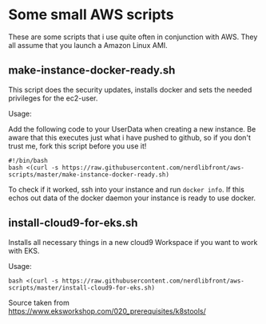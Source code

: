 Some small AWS scripts
======================

These are some scripts that i use quite often in conjunction with AWS.
They all assume that you launch a Amazon Linux AMI.

make-instance-docker-ready.sh
-----------------------------

This script does the security updates, installs docker and sets the needed privileges for the ec2-user.

Usage:

Add the following code to your UserData when creating a new instance.
Be aware that this executes just what i have pushed to github, so if you don't trust me, fork this script before you use it!

	#!/bin/bash
	bash <(curl -s https://raw.githubusercontent.com/nerdlibfront/aws-scripts/master/make-instance-docker-ready.sh)

To check if it worked, ssh into your instance and run `docker info`. If this echos out data of the docker daemon your instance is ready to use docker.

install-cloud9-for-eks.sh
-------------------------

Installs all necessary things in a new cloud9 Workspace if you want to work with EKS.

Usage:
```
bash <(curl -s https://raw.githubusercontent.com/nerdlibfront/aws-scripts/master/install-cloud9-for-eks.sh)
```

Source taken from https://www.eksworkshop.com/020_prerequisites/k8stools/

